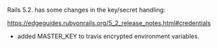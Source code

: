 
Rails 5.2. has some changes in the key/secret handling:

https://edgeguides.rubyonrails.org/5_2_release_notes.html#credentials

- added MASTER_KEY to travis encrypted environment variables.

